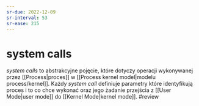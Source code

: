 ```yaml
---
sr-due: 2022-12-09
sr-interval: 53
sr-ease: 215
---
```


# system calls
*system calls* to abstrakcyjne pojęcie, które dotyczy operacji wykonywanej przez [[Process|proces]] w [[Process kernel model|modelu process/kernel]].  Każdy *system call* definiuje parametry które identyfikują proces i to co chce wykonać oraz jego żadanie przejścia z [[User Mode|user mode]] do [[Kernel Mode|kernel mode]]. 
#review